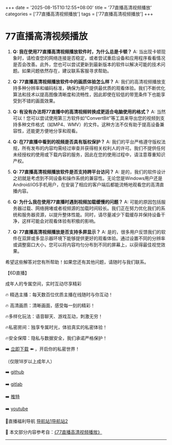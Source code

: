 +++
date = '2025-08-15T10:12:55+08:00'
title = '77直播高清视频播放'
categories = ['77直播高清视频播放']
tags = ['77直播高清视频播放']
+++

# 77直播高清视频播放

1. **Q: 我在使用77直播高清视频播放软件时，为什么总是卡顿？**
   A: 当出现卡顿现象时，请检查您的网络连接是否稳定，或者尝试重启设备和应用程序看看情况是否会改善。此外，您也可以尝试更新到最新版本的软件以解决可能的技术问题。如果问题依然存在，建议联系客服寻求帮助。

2. **Q: 77直播高清视频播放软件中的画质体验怎么样？**
   A: 我们的高清视频播放支持多种分辨率和编码标准，确保为用户提供最优质的观看体验。我们不断优化算法和技术以提高图像清晰度和流畅性，因此即使在较低的带宽条件下也能享受到不错的画面效果。

3. **Q: 有没有办法将77直播中的高清视频转换成更适合电脑使用的格式？**
   A: 当然可以！您可以尝试使用第三方软件如“ConvertBit”等工具来导出您的视频到支持多种文件格式（如MP4、WMV）的文件。这种方法不仅有助于提高设备兼容性，还能更方便地分享和观看。

4. **Q: 在77直播中看到的视频是否具有版权保护？**
   A: 我们的平台严格遵守版权法规，所有发布的内容均需经过审查并获得相关权利人的许可。我们不提供任何未经授权的使用或下载内容的服务，因此在您的使用过程中，请注意尊重知识产权。

5. **Q: 77直播高清视频播放软件是否支持跨平台访问？**
   A: 是的，我们的软件设计之初就是考虑到不同设备和操作系统的兼容性。无论您是Windows用户还是Android/iOS手机用户，在安装了相应的客户端后都能流畅地观看您的高清直播内容。

6. **Q: 为什么我在使用77直播时遇到视频加载缓慢的问题？**
   A: 可能的原因包括服务器过载、网络拥堵或者视频源的加载时间较长。我们正在努力优化我们的系统和服务器资源，以提升整体性能。同时，请尽量减少下载缓存并保持设备干净，这样可能会对观看体验有积极的影响。

7. **Q: 77直播高清视频播放是否支持多屏显示？**
   A: 是的，很多用户反馈我们的软件在双屏或多显示器环境下能够提供更好的观看体验。通过设置不同的分辨率或调整窗口大小，您可以将内容均匀分布到不同的屏幕上，以获得最佳视觉效果。

希望这些解答对您有所帮助！如果您还有其他问题，请随时与我们联系。

【6D直播】

 成年人的专属空间，实时互动尽享精彩

🔥 精选主播：每天数百位优质主播在线随时与你互动！

🔥 高清画质：清晰画面，感受每一刻的精彩！

🔥多样化玩法：语音聊天、游戏互动，刺激无穷！

🔥私密房间：独享专属时光，体验真实的私密体验！

🔥安全保障：隐私与数据安全，我们承诺严格保护！

➡️ [立即下载](https://down123.s3.ap-east-1.amazonaws.com/down/down.html?channelCode=blog) ⬅️ ，开启你的私密世界！

 （仅限18岁以上成年人）

➡️ [github](https://aldult-live.github.io/)

➡️ [gitlab](https://seo-09598d.gitlab.io/)

➡️ [推特](https://x.com/wegame33)

➡️ [youtube](https://www.youtube.com/@6Dlive)

🔞直播福利导航   [导航站1](https://webstack-86085a.gitlab.io/)[导航站2](https://onlygit123-2.github.io/)

📘 本文部分内容参考自：[《77直播高清视频播放》](https://webstack-hugo-1.pages.dev/)

---
